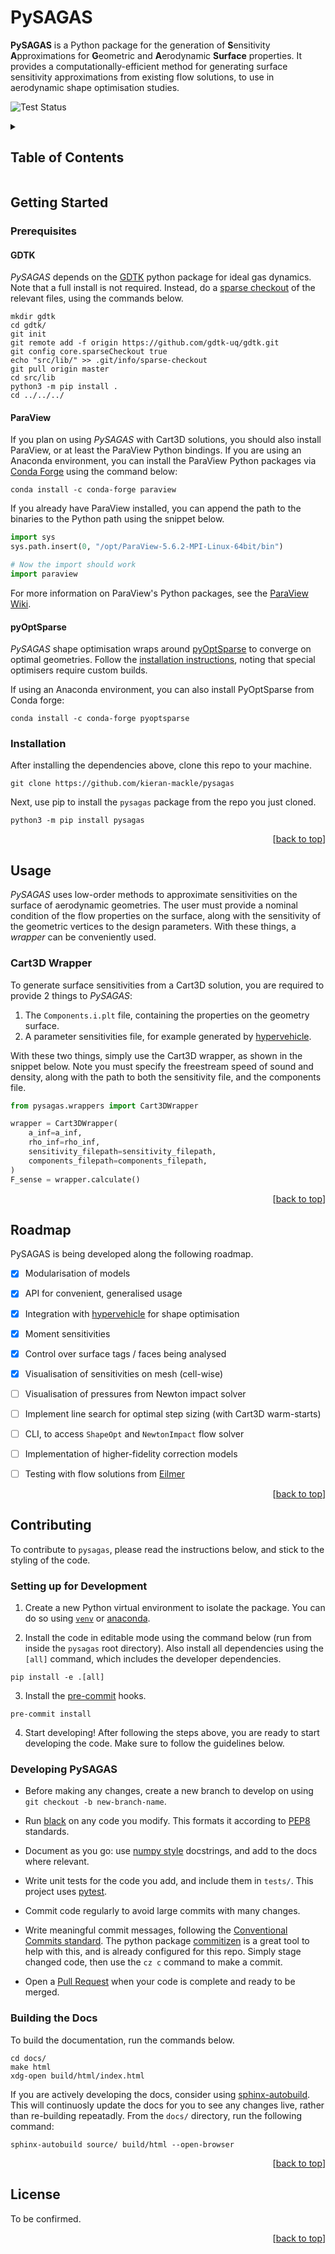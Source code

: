 <a name="readme-top"></a>

# PySAGAS

<!-- start intro -->
**PySAGAS** is a Python package for the generation of **S**ensitivity **A**pproximations
for **G**eometric and **A**erodynamic **Surface** properties.
It provides a computationally-efficient method for generating 
surface sensitivity approximations from existing flow solutions,
to use in aerodynamic shape optimisation studies.
<!-- end intro -->

<a><img src="https://github.com/0x6080604052/analytics/actions/workflows/tests.yml/badge.svg" alt="Test Status"></a>



<!-- TABLE OF CONTENTS -->
<details>
  <summary><h2>Table of Contents</h2></summary>
  <ol>
    <li>
      <a href="#getting-started">Getting Started</a>
      <ul>
        <li><a href="#prerequisites">Prerequisites</a></li>
        <li><a href="#installation">Installation</a></li>
      </ul>
    </li>
    <li><a href="#usage">Usage</a></li>
    <li><a href="#roadmap">Roadmap</a></li>
    <li><a href="#contributing">Contributing</a></li>
    <li><a href="#license">License</a></li>
  </ol>
</details>



## Getting Started
<!-- start getting started -->

### Prerequisites

#### GDTK
*PySAGAS* depends on the [GDTK](https://github.com/gdtk-uq/gdtk) python 
package for ideal gas dynamics. Note that a full install is 
not required. Instead, do a 
[sparse checkout](https://stackoverflow.com/questions/600079/how-do-i-clone-a-subdirectory-only-of-a-git-repository)
of the relevant files, using the commands below.

```
mkdir gdtk
cd gdtk/
git init
git remote add -f origin https://github.com/gdtk-uq/gdtk.git
git config core.sparseCheckout true
echo "src/lib/" >> .git/info/sparse-checkout
git pull origin master
cd src/lib
python3 -m pip install .
cd ../../../
```

#### ParaView
If you plan on using *PySAGAS* with Cart3D solutions, you should
also install ParaView, or at least the ParaView Python bindings.
If you are using an Anaconda environment, you can install the 
ParaView Python packages via
[Conda Forge](https://anaconda.org/conda-forge/paraview) using 
the command below:

```
conda install -c conda-forge paraview
```

If you already have ParaView installed, you can append the path
to the binaries to the Python path using the snippet below.

```python
import sys
sys.path.insert(0, "/opt/ParaView-5.6.2-MPI-Linux-64bit/bin")

# Now the import should work
import paraview
```

For more information on ParaView's Python packages, see the 
[ParaView Wiki](https://www.paraview.org/Wiki/PvPython_and_PvBatch).


#### pyOptSparse

*PySAGAS* shape optimisation wraps around 
[pyOptSparse](https://mdolab-pyoptsparse.readthedocs-hosted.com/en/latest/index.html) to converge on optimal geometries. Follow the
[installation instructions](https://mdolab-pyoptsparse.readthedocs-hosted.com/en/latest/install.html), noting that special optimisers require custom builds.

If using an Anaconda environment, you can also install PyOptSparse from Conda forge:

```
conda install -c conda-forge pyoptsparse
```


### Installation
After installing the dependencies above, clone this repo to your 
machine.

```
git clone https://github.com/kieran-mackle/pysagas
```

Next, use pip to install the `pysagas` package from the repo you 
just cloned.

```
python3 -m pip install pysagas
```

<!-- end getting started -->

<p align="right">[<a href="#readme-top">back to top</a>]</p>




## Usage

<!-- start usage -->

*PySAGAS* uses low-order methods to approximate sensitivities
on the surface of aerodynamic geometries. The user must provide
a nominal condition of the flow properties on the surface, along
with the sensitivity of the geometric vertices to the design 
parameters. With these things, a *wrapper* can be conveniently 
used.

### Cart3D Wrapper
To generate surface sensitivities from a Cart3D solution, 
you are required to provide 2 things to *PySAGAS*:
1. The `Components.i.plt` file, containing the properties
on the geometry surface.
2. A parameter sensitivities file, for example generated
by [hypervehicle](https://github.com/kieran-mackle/hypervehicle).

With these two things, simply use the Cart3D wrapper, as 
shown in the snippet below. Note you must specify the 
freestream speed of sound and density, along with the path
to both the sensitivity file, and the components file.

```python
from pysagas.wrappers import Cart3DWrapper

wrapper = Cart3DWrapper(
    a_inf=a_inf,
    rho_inf=rho_inf,
    sensitivity_filepath=sensitivity_filepath,
    components_filepath=components_filepath,
)
F_sense = wrapper.calculate()
```


<!-- end usage -->

<p align="right">[<a href="#readme-top">back to top</a>]</p>




## Roadmap

PySAGAS is being developed along the following roadmap.

* [x] Modularisation of models
* [x] API for convenient, generalised usage
* [x] Integration with [hypervehicle](https://github.com/kieran-mackle/hypervehicle) for shape optimisation
* [x] Moment sensitivities
* [x] Control over surface tags / faces being analysed
* [x] Visualisation of sensitivities on mesh (cell-wise)
* [ ] Visualisation of pressures from Newton impact solver
* [ ] Implement line search for optimal step sizing (with Cart3D warm-starts)
* [ ] CLI, to access `ShapeOpt` and `NewtonImpact` flow solver
* [ ] Implementation of higher-fidelity correction models
* [ ] Testing with flow solutions from [Eilmer](https://github.com/gdtk-uq/gdtk)


<p align="right">[<a href="#readme-top">back to top</a>]</p>




## Contributing 

<!-- start contribution guidelines -->

To contribute to `pysagas`, please read the instructions below,
and stick to the styling of the code.

### Setting up for Development

1. Create a new Python virtual environment to isolate the package. You 
can do so using [`venv`](https://docs.python.org/3/library/venv.html) or
[anaconda](https://www.anaconda.com/).

2. Install the code in editable mode using the command below (run from
inside the `pysagas` root directory). Also install all dependencies 
using the `[all]` command, which includes the developer dependencies.

```
pip install -e .[all]
```

3. Install the [pre-commit](https://pre-commit.com/) hooks.

```
pre-commit install
```

4. Start developing! After following the steps above, you are ready
to start developing the code. Make sure to follow the guidelines 
below.


### Developing PySAGAS

- Before making any changes, create a new branch to develop on using 
`git checkout -b new-branch-name`.

- Run [black](https://black.readthedocs.io/en/stable/index.html) on any
code you modify. This formats it according to 
[PEP8](https://peps.python.org/pep-0008/) standards.

- Document as you go: use 
[numpy style](https://numpydoc.readthedocs.io/en/latest/format.html) 
docstrings, and add to the docs where relevant.

- Write unit tests for the code you add, and include them in `tests/`. 
This project uses [pytest](https://docs.pytest.org/en/7.2.x/).

- Commit code regularly to avoid large commits with many changes. 

- Write meaningful commit messages, following the 
[Conventional Commits standard](https://www.conventionalcommits.org/en/v1.0.0/).
The python package [commitizen](https://commitizen-tools.github.io/commitizen/)
is a great tool to help with this, and is already configured for this
repo. Simply stage changed code, then use the `cz c` command to make a 
commit.

- Open a [Pull Request](https://github.com/kieran-mackle/pysagas/pulls) 
when your code is complete and ready to be merged.


### Building the Docs
To build the documentation, run the commands below. 

```
cd docs/
make html
xdg-open build/html/index.html
```

If you are actively developing the docs, consider using
[sphinx-autobuild](https://pypi.org/project/sphinx-autobuild/).
This will continuosly update the docs for you to see any changes
live, rather than re-building repeatadly. From the `docs/` 
directory, run the following command:

```
sphinx-autobuild source/ build/html --open-browser
```

<!-- end contribution guidelines -->

<p align="right">[<a href="#readme-top">back to top</a>]</p>



## License
To be confirmed.


<p align="right">[<a href="#readme-top">back to top</a>]</p>
